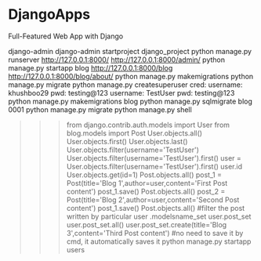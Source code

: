# DjangoApps
Full-Featured Web App with Django

django-admin
django-admin startproject django_project
python manage.py runserver
http://127.0.0.1:8000/
http://127.0.0.1:8000/admin/
python manage.py startapp blog
http://127.0.0.1:8000/blog
http://127.0.0.1:8000/blog/about/
python manage.py makemigrations
python manage.py migrate
python manage.py createsuperuser
	cred: username: khushboo29
		pwd: testing@123
	username: TestUser
		pwd: testing@123
python manage.py makemigrations blog
python manage.py sqlmigrate blog 0001
python manage.py migrate
python manage.py shell
>>> from django.contrib.auth.models import User
>>> from blog.models import Post
>>> User.objects.all()
>>> User.objects.first()
>>> User.objects.last()
>>> User.objects.filter(username='TestUser')
>>> User.objects.filter(username='TestUser').first()
>>> user = User.objects.filter(username='TestUser').first()
>>> user.id
>>> User.objects.get(id=1)
Post.objects.all()
post_1 = Post(title='Blog 1',author=user,content='First Post content')
post_1.save()
Post.objects.all()
post_2 = Post(title='Blog 2',author=user,content='Second Post content')
post_1.save()
Post.objects.all()
#filter the post written by particular user
.modelsname_set
user.post_set
user.post_set.all()
user.post_set.create(title='Blog 3',content='Third Post content')
#no need to save it by cmd, it automatically saves it
python manage.py startapp users

